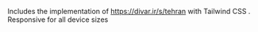 Includes the implementation of https://divar.ir/s/tehran with Tailwind CSS . Responsive for all device sizes
